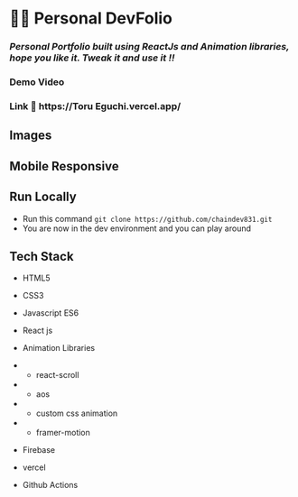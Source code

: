 # 👨‍💻 Personal DevFolio

### _Personal Portfolio built using ReactJs and Animation libraries, hope you like it. Tweak it and use it !!_

### Demo Video

### Link :link: https://Toru Eguchi.vercel.app/

## Images

<!-- <img src='./project_images/portfolio.png/' /> -->

## Mobile Responsive

<!-- <img src='./project_images/mobile.png/' /> -->

## Run Locally

- Run this command `git clone https://github.com/chaindev831.git`
- You are now in the dev environment and you can play around

## Tech Stack

- HTML5
- CSS3
- Javascript ES6
- React js

- Animation Libraries
- - react-scroll
- - aos
- - custom css animation
- - framer-motion

- Firebase
- vercel
- Github Actions
